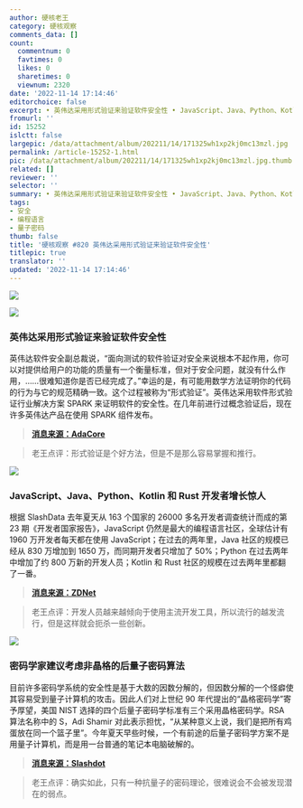 ```yaml
---
author: 硬核老王
category: 硬核观察
comments_data: []
count:
  commentnum: 0
  favtimes: 0
  likes: 0
  sharetimes: 0
  viewnum: 2320
date: '2022-11-14 17:14:46'
editorchoice: false
excerpt: • 英伟达采用形式验证来验证软件安全性 • JavaScript、Java、Python、Kotlin 和 Rust 开发者增长惊人 • 密码学家建议考虑非晶格的后量子密码算法
fromurl: ''
id: 15252
islctt: false
largepic: /data/attachment/album/202211/14/171325wh1xp2kj0mc13mzl.jpg
permalink: /article-15252-1.html
pic: /data/attachment/album/202211/14/171325wh1xp2kj0mc13mzl.jpg.thumb.jpg
related: []
reviewer: ''
selector: ''
summary: • 英伟达采用形式验证来验证软件安全性 • JavaScript、Java、Python、Kotlin 和 Rust 开发者增长惊人 • 密码学家建议考虑非晶格的后量子密码算法
tags:
- 安全
- 编程语言
- 量子密码
thumb: false
title: '硬核观察 #820 英伟达采用形式验证来验证软件安全性'
titlepic: true
translator: ''
updated: '2022-11-14 17:14:46'
---
```


![](/data/attachment/album/202211/14/171325wh1xp2kj0mc13mzl.jpg)


![](/data/attachment/album/202211/14/171335rq9ur5uzzuu9ttgl.jpg)


### 英伟达采用形式验证来验证软件安全性


英伟达软件安全副总裁说，“面向测试的软件验证对安全来说根本不起作用，你可以对提供给用户的功能的质量有一个衡量标准，但对于安全问题，就没有什么作用，……很难知道你是否已经完成了。”幸运的是，有可能用数学方法证明你的代码的行为与它的规范精确一致。这个过程被称为“形式验证”。英伟达采用软件形式验证行业解决方案 SPARK 来证明软件的安全性。在几年前进行过概念验证后，现在许多英伟达产品在使用 SPARK 组件发布。



> 
> **[消息来源：AdaCore](https://blog.adacore.com/nvidia-security-team-what-if-we-just-stopped-using-c)**
> 
> 
> 



> 
> 老王点评：形式验证是个好方法，但是不是那么容易掌握和推行。
> 
> 
> 


![](/data/attachment/album/202211/14/171346w1qw21q1m2p7nn2n.jpg)


### JavaScript、Java、Python、Kotlin 和 Rust 开发者增长惊人


根据 SlashData 去年夏天从 163 个国家的 26000 多名开发者调查统计而成的第 23 期《开发者国家报告》，JavaScript 仍然是最大的编程语言社区，全球估计有 1960 万开发者每天都在使用 JavaScript；在过去的两年里，Java 社区的规模已经从 830 万增加到 1650 万，而同期开发者只增加了 50%；Python 在过去两年中增加了约 800 万新的开发人员；Kotlin 和 Rust 社区的规模在过去两年里都翻了一番。



> 
> **[消息来源：ZDNet](https://www.zdnet.com/article/software-development-is-evolving-and-so-is-what-developers-are-interested-in/)**
> 
> 
> 



> 
> 老王点评：开发人员越来越倾向于使用主流开发工具，所以流行的越发流行，但是这样就会扼杀一些创新。
> 
> 
> 


![](/data/attachment/album/202211/14/171424sjere5d9erq4q435.jpg)


### 密码学家建议考虑非晶格的后量子密码算法


目前许多密码学系统的安全性是基于大数的因数分解的，但因数分解的一个怪癖使其容易受到量子计算机的攻击。因此人们对上世纪 90 年代提出的“晶格密码学”寄予厚望，美国 NIST 选择的四个后量子密码学标准有三个采用晶格密码学。RSA 算法名称中的 S，Adi Shamir 对此表示担忧，“从某种意义上说，我们是把所有鸡蛋放在同一个篮子里”。今年夏天早些时候，一个有前途的后量子密码学方案不是用量子计算机，而是用一台普通的笔记本电脑破解的。



> 
> **[消息来源：Slashdot](https://it.slashdot.org/story/22/11/13/2042250/cryptographys-future-will-be-quantum-safe-heres-how)**
> 
> 
> 



> 
> 老王点评：确实如此，只有一种抗量子的密码理论，很难说会不会被发现潜在的弱点。
> 
> 
>
